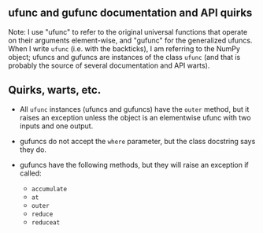 ufunc and gufunc documentation and API quirks
---------------------------------------------

Note: I use "ufunc" to refer to the original universal functions
that operate on their arguments element-wise, and "gufunc" for the generalized
ufuncs.  When I write `ufunc` (i.e. with the backticks), I am referring to the
NumPy object; ufuncs and gufuncs are instances of the class `ufunc` (and that
is probably the source of several documentation and API warts).

Quirks, warts, etc.
-------------------
* All `ufunc` instances (ufuncs and gufuncs) have the `outer` method,
  but it raises an exception unless the object is an elementwise ufunc
  with two inputs and one output. 

* gufuncs do not accept the `where` parameter, but the class docstring says
  they do.
* gufuncs have the following methods, but they will raise an exception if called:
  * `accumulate`
  * `at`
  * `outer`
  * `reduce`
  * `reduceat`
